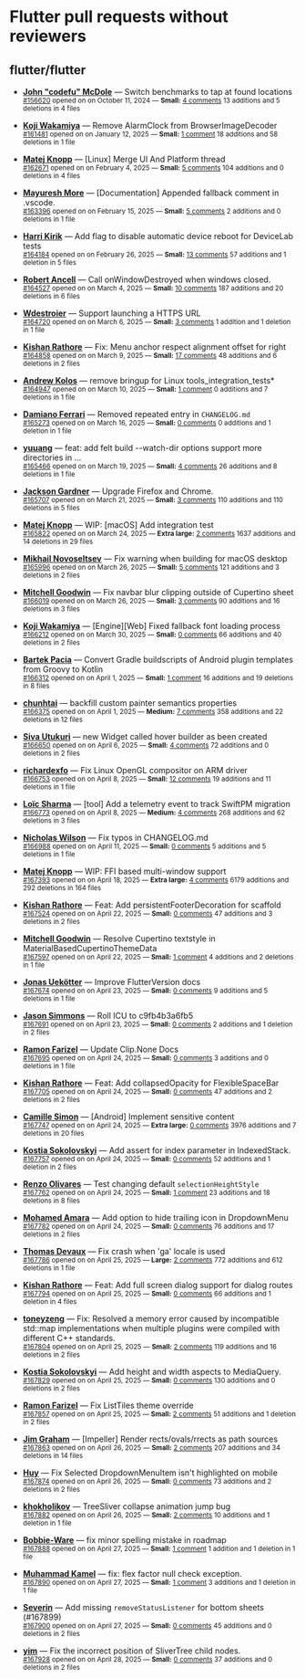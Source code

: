 # Flutter pull requests without reviewers

## flutter/flutter

* **[John "codefu" McDole](https://github.com/jtmcdole)** &mdash; Switch benchmarks to tap at found locations<br />
  <sub>[#156620](https://github.com/flutter/flutter/pull/156620) opened on on October 11, 2024 &mdash; **Small:** [4 comments](https://github.com/flutter/flutter/pull/156620) 13 additions and 5 deletions in 4 files</sub><br />

* **[Koji Wakamiya](https://github.com/koji-1009)** &mdash; Remove AlarmClock from BrowserImageDecoder<br />
  <sub>[#161481](https://github.com/flutter/flutter/pull/161481) opened on on January 12, 2025 &mdash; **Small:** [1 comment](https://github.com/flutter/flutter/pull/161481) 18 additions and 58 deletions in 1 file</sub><br />

* **[Matej Knopp](https://github.com/knopp)** &mdash; [Linux] Merge UI And Platform thread<br />
  <sub>[#162671](https://github.com/flutter/flutter/pull/162671) opened on on February 4, 2025 &mdash; **Small:** [5 comments](https://github.com/flutter/flutter/pull/162671) 104 additions and 0 deletions in 4 files</sub><br />

* **[Mayuresh More](https://github.com/MayureshMore)** &mdash; [Documentation] Appended fallback comment in .vscode.<br />
  <sub>[#163396](https://github.com/flutter/flutter/pull/163396) opened on on February 15, 2025 &mdash; **Small:** [5 comments](https://github.com/flutter/flutter/pull/163396) 2 additions and 0 deletions in 1 file</sub><br />

* **[Harri Kirik](https://github.com/harri35)** &mdash; Add flag to disable automatic device reboot for DeviceLab tests<br />
  <sub>[#164184](https://github.com/flutter/flutter/pull/164184) opened on on February 26, 2025 &mdash; **Small:** [13 comments](https://github.com/flutter/flutter/pull/164184) 57 additions and 1 deletion in 5 files</sub><br />

* **[Robert Ancell](https://github.com/robert-ancell)** &mdash; Call onWindowDestroyed when windows closed.<br />
  <sub>[#164527](https://github.com/flutter/flutter/pull/164527) opened on on March 4, 2025 &mdash; **Small:** [10 comments](https://github.com/flutter/flutter/pull/164527) 187 additions and 20 deletions in 6 files</sub><br />

* **[Wdestroier](https://github.com/Wdestroier)** &mdash; Support launching a HTTPS URL<br />
  <sub>[#164720](https://github.com/flutter/flutter/pull/164720) opened on on March 6, 2025 &mdash; **Small:** [3 comments](https://github.com/flutter/flutter/pull/164720) 1 addition and 1 deletion in 1 file</sub><br />

* **[Kishan Rathore](https://github.com/rkishan516)** &mdash; Fix: Menu anchor respect alignment offset for right<br />
  <sub>[#164858](https://github.com/flutter/flutter/pull/164858) opened on on March 9, 2025 &mdash; **Small:** [17 comments](https://github.com/flutter/flutter/pull/164858) 48 additions and 6 deletions in 2 files</sub><br />

* **[Andrew Kolos](https://github.com/andrewkolos)** &mdash; remove bringup for Linux tools_integration_tests*<br />
  <sub>[#164947](https://github.com/flutter/flutter/pull/164947) opened on on March 10, 2025 &mdash; **Small:** [1 comment](https://github.com/flutter/flutter/pull/164947) 0 additions and 7 deletions in 1 file</sub><br />

* **[Damiano Ferrari](https://github.com/ferraridamiano)** &mdash; Removed repeated entry in `CHANGELOG.md`<br />
  <sub>[#165273](https://github.com/flutter/flutter/pull/165273) opened on on March 16, 2025 &mdash; **Small:** [0 comments](https://github.com/flutter/flutter/pull/165273) 0 additions and 1 deletion in 1 file</sub><br />

* **[yuuang](https://github.com/zhangyuang)** &mdash; feat: add felt build --watch-dir options support more directories in …<br />
  <sub>[#165466](https://github.com/flutter/flutter/pull/165466) opened on on March 19, 2025 &mdash; **Small:** [4 comments](https://github.com/flutter/flutter/pull/165466) 26 additions and 8 deletions in 1 file</sub><br />

* **[Jackson Gardner](https://github.com/eyebrowsoffire)** &mdash; Upgrade Firefox and Chrome.<br />
  <sub>[#165707](https://github.com/flutter/flutter/pull/165707) opened on on March 21, 2025 &mdash; **Small:** [3 comments](https://github.com/flutter/flutter/pull/165707) 110 additions and 110 deletions in 5 files</sub><br />

* **[Matej Knopp](https://github.com/knopp)** &mdash; WIP: [macOS] Add integration test<br />
  <sub>[#165822](https://github.com/flutter/flutter/pull/165822) opened on on March 24, 2025 &mdash; **Extra large:** [2 comments](https://github.com/flutter/flutter/pull/165822) 1637 additions and 14 deletions in 29 files</sub><br />

* **[Mikhail Novoseltsev](https://github.com/Sameri11)** &mdash; Fix warning when building for macOS desktop<br />
  <sub>[#165996](https://github.com/flutter/flutter/pull/165996) opened on on March 26, 2025 &mdash; **Small:** [5 comments](https://github.com/flutter/flutter/pull/165996) 121 additions and 3 deletions in 2 files</sub><br />

* **[Mitchell Goodwin](https://github.com/MitchellGoodwin)** &mdash; Fix navbar blur clipping outside of Cupertino sheet<br />
  <sub>[#166019](https://github.com/flutter/flutter/pull/166019) opened on on March 26, 2025 &mdash; **Small:** [3 comments](https://github.com/flutter/flutter/pull/166019) 90 additions and 16 deletions in 3 files</sub><br />

* **[Koji Wakamiya](https://github.com/koji-1009)** &mdash; [Engine][Web] Fixed fallback font loading process<br />
  <sub>[#166212](https://github.com/flutter/flutter/pull/166212) opened on on March 30, 2025 &mdash; **Small:** [0 comments](https://github.com/flutter/flutter/pull/166212) 66 additions and 40 deletions in 2 files</sub><br />

* **[Bartek Pacia](https://github.com/bartekpacia)** &mdash; Convert Gradle buildscripts of Android plugin templates from Groovy to Kotlin<br />
  <sub>[#166312](https://github.com/flutter/flutter/pull/166312) opened on on April 1, 2025 &mdash; **Small:** [1 comment](https://github.com/flutter/flutter/pull/166312) 16 additions and 19 deletions in 8 files</sub><br />

* **[chunhtai](https://github.com/chunhtai)** &mdash; backfill custom painter semantics properties<br />
  <sub>[#166375](https://github.com/flutter/flutter/pull/166375) opened on on April 1, 2025 &mdash; **Medium:** [7 comments](https://github.com/flutter/flutter/pull/166375) 358 additions and 22 deletions in 12 files</sub><br />

* **[Siva Utukuri](https://github.com/UtukuriSiva)** &mdash; new Widget called hover builder as been created<br />
  <sub>[#166650](https://github.com/flutter/flutter/pull/166650) opened on on April 6, 2025 &mdash; **Small:** [4 comments](https://github.com/flutter/flutter/pull/166650) 72 additions and 0 deletions in 2 files</sub><br />

* **[richardexfo](https://github.com/richardexfo)** &mdash; Fix Linux OpenGL compositor on ARM driver<br />
  <sub>[#166753](https://github.com/flutter/flutter/pull/166753) opened on on April 8, 2025 &mdash; **Small:** [12 comments](https://github.com/flutter/flutter/pull/166753) 19 additions and 11 deletions in 1 file</sub><br />

* **[Loïc Sharma](https://github.com/loic-sharma)** &mdash; [tool] Add a telemetry event to track SwiftPM migration<br />
  <sub>[#166773](https://github.com/flutter/flutter/pull/166773) opened on on April 8, 2025 &mdash; **Medium:** [4 comments](https://github.com/flutter/flutter/pull/166773) 268 additions and 62 deletions in 3 files</sub><br />

* **[Nicholas Wilson](https://github.com/NicholasWilsonDEV)** &mdash; Fix typos in CHANGELOG.md<br />
  <sub>[#166988](https://github.com/flutter/flutter/pull/166988) opened on on April 11, 2025 &mdash; **Small:** [0 comments](https://github.com/flutter/flutter/pull/166988) 5 additions and 5 deletions in 1 file</sub><br />

* **[Matej Knopp](https://github.com/knopp)** &mdash; WIP: FFI based multi-window support<br />
  <sub>[#167393](https://github.com/flutter/flutter/pull/167393) opened on on April 18, 2025 &mdash; **Extra large:** [4 comments](https://github.com/flutter/flutter/pull/167393) 6179 additions and 292 deletions in 164 files</sub><br />

* **[Kishan Rathore](https://github.com/rkishan516)** &mdash; Feat: Add persistentFooterDecoration for scaffold<br />
  <sub>[#167524](https://github.com/flutter/flutter/pull/167524) opened on on April 22, 2025 &mdash; **Small:** [0 comments](https://github.com/flutter/flutter/pull/167524) 47 additions and 3 deletions in 2 files</sub><br />

* **[Mitchell Goodwin](https://github.com/MitchellGoodwin)** &mdash; Resolve Cupertino textstyle in MaterialBasedCupertinoThemeData<br />
  <sub>[#167597](https://github.com/flutter/flutter/pull/167597) opened on on April 22, 2025 &mdash; **Small:** [1 comment](https://github.com/flutter/flutter/pull/167597) 4 additions and 2 deletions in 1 file</sub><br />

* **[Jonas Uekötter](https://github.com/ueman)** &mdash; Improve FlutterVersion docs<br />
  <sub>[#167674](https://github.com/flutter/flutter/pull/167674) opened on on April 23, 2025 &mdash; **Small:** [0 comments](https://github.com/flutter/flutter/pull/167674) 9 additions and 5 deletions in 1 file</sub><br />

* **[Jason Simmons](https://github.com/jason-simmons)** &mdash; Roll ICU to c9fb4b3a6fb5<br />
  <sub>[#167691](https://github.com/flutter/flutter/pull/167691) opened on on April 23, 2025 &mdash; **Small:** [0 comments](https://github.com/flutter/flutter/pull/167691) 2 additions and 1 deletion in 2 files</sub><br />

* **[Ramon Farizel](https://github.com/RamonFarizel)** &mdash; Update Clip.None Docs<br />
  <sub>[#167695](https://github.com/flutter/flutter/pull/167695) opened on on April 24, 2025 &mdash; **Small:** [0 comments](https://github.com/flutter/flutter/pull/167695) 3 additions and 0 deletions in 1 file</sub><br />

* **[Kishan Rathore](https://github.com/rkishan516)** &mdash; Feat: Add collapsedOpacity for FlexibleSpaceBar<br />
  <sub>[#167705](https://github.com/flutter/flutter/pull/167705) opened on on April 24, 2025 &mdash; **Small:** [0 comments](https://github.com/flutter/flutter/pull/167705) 47 additions and 2 deletions in 2 files</sub><br />

* **[Camille Simon](https://github.com/camsim99)** &mdash; [Android] Implement sensitive content<br />
  <sub>[#167747](https://github.com/flutter/flutter/pull/167747) opened on on April 24, 2025 &mdash; **Extra large:** [0 comments](https://github.com/flutter/flutter/pull/167747) 3976 additions and 7 deletions in 20 files</sub><br />

* **[Kostia Sokolovskyi](https://github.com/ksokolovskyi)** &mdash; Add assert for index parameter in IndexedStack.<br />
  <sub>[#167757](https://github.com/flutter/flutter/pull/167757) opened on on April 24, 2025 &mdash; **Small:** [0 comments](https://github.com/flutter/flutter/pull/167757) 52 additions and 1 deletion in 2 files</sub><br />

* **[Renzo Olivares](https://github.com/Renzo-Olivares)** &mdash; Test changing default `selectionHeightStyle`<br />
  <sub>[#167762](https://github.com/flutter/flutter/pull/167762) opened on on April 24, 2025 &mdash; **Small:** [1 comment](https://github.com/flutter/flutter/pull/167762) 23 additions and 18 deletions in 8 files</sub><br />

* **[Mohamed Amara](https://github.com/mohamedamara)** &mdash; Add option to hide trailing icon in DropdownMenu<br />
  <sub>[#167782](https://github.com/flutter/flutter/pull/167782) opened on on April 24, 2025 &mdash; **Small:** [0 comments](https://github.com/flutter/flutter/pull/167782) 76 additions and 17 deletions in 2 files</sub><br />

* **[Thomas Devaux](https://github.com/tdevaux)** &mdash; Fix crash when 'ga' locale is used<br />
  <sub>[#167786](https://github.com/flutter/flutter/pull/167786) opened on on April 25, 2025 &mdash; **Large:** [2 comments](https://github.com/flutter/flutter/pull/167786) 772 additions and 612 deletions in 1 file</sub><br />

* **[Kishan Rathore](https://github.com/rkishan516)** &mdash; Feat: Add full screen dialog support for dialog routes<br />
  <sub>[#167794](https://github.com/flutter/flutter/pull/167794) opened on on April 25, 2025 &mdash; **Small:** [0 comments](https://github.com/flutter/flutter/pull/167794) 66 additions and 1 deletion in 4 files</sub><br />

* **[toneyzeng](https://github.com/toneyzeng)** &mdash; Fix: Resolved a memory error caused by incompatible std::map implementations when multiple plugins were compiled with different C++ standards.<br />
  <sub>[#167804](https://github.com/flutter/flutter/pull/167804) opened on on April 25, 2025 &mdash; **Small:** [2 comments](https://github.com/flutter/flutter/pull/167804) 119 additions and 16 deletions in 2 files</sub><br />

* **[Kostia Sokolovskyi](https://github.com/ksokolovskyi)** &mdash; Add height and width aspects to MediaQuery.<br />
  <sub>[#167829](https://github.com/flutter/flutter/pull/167829) opened on on April 25, 2025 &mdash; **Small:** [0 comments](https://github.com/flutter/flutter/pull/167829) 130 additions and 0 deletions in 2 files</sub><br />

* **[Ramon Farizel](https://github.com/RamonFarizel)** &mdash; Fix ListTiles theme override<br />
  <sub>[#167857](https://github.com/flutter/flutter/pull/167857) opened on on April 25, 2025 &mdash; **Small:** [2 comments](https://github.com/flutter/flutter/pull/167857) 51 additions and 1 deletion in 2 files</sub><br />

* **[Jim Graham](https://github.com/flar)** &mdash; [Impeller] Render rects/ovals/rrects as path sources<br />
  <sub>[#167863](https://github.com/flutter/flutter/pull/167863) opened on on April 26, 2025 &mdash; **Small:** [2 comments](https://github.com/flutter/flutter/pull/167863) 207 additions and 34 deletions in 14 files</sub><br />

* **[Huy](https://github.com/huycozy)** &mdash; Fix Selected DropdownMenuItem isn't highlighted on mobile<br />
  <sub>[#167874](https://github.com/flutter/flutter/pull/167874) opened on on April 26, 2025 &mdash; **Small:** [0 comments](https://github.com/flutter/flutter/pull/167874) 73 additions and 2 deletions in 2 files</sub><br />

* **[khokholikov](https://github.com/khokholikov)** &mdash; TreeSliver collapse animation jump bug<br />
  <sub>[#167882](https://github.com/flutter/flutter/pull/167882) opened on on April 26, 2025 &mdash; **Small:** [2 comments](https://github.com/flutter/flutter/pull/167882) 10 additions and 1 deletion in 1 file</sub><br />

* **[Bobbie-Ware](https://github.com/Bobbie-Ware)** &mdash; fix minor spelling mistake in roadmap<br />
  <sub>[#167888](https://github.com/flutter/flutter/pull/167888) opened on on April 27, 2025 &mdash; **Small:** [1 comment](https://github.com/flutter/flutter/pull/167888) 1 addition and 1 deletion in 1 file</sub><br />

* **[Muhammad Kamel](https://github.com/muhammadkamel)** &mdash; fix: flex factor null check exception.<br />
  <sub>[#167890](https://github.com/flutter/flutter/pull/167890) opened on on April 27, 2025 &mdash; **Small:** [1 comment](https://github.com/flutter/flutter/pull/167890) 3 additions and 1 deletion in 1 file</sub><br />

* **[Severin](https://github.com/Bungeefan)** &mdash; Add missing `removeStatusListener` for bottom sheets (#167899)<br />
  <sub>[#167900](https://github.com/flutter/flutter/pull/167900) opened on on April 27, 2025 &mdash; **Small:** [0 comments](https://github.com/flutter/flutter/pull/167900) 45 additions and 0 deletions in 2 files</sub><br />

* **[yim](https://github.com/yiiim)** &mdash; Fix the incorrect position of SliverTree child nodes.<br />
  <sub>[#167928](https://github.com/flutter/flutter/pull/167928) opened on on April 28, 2025 &mdash; **Small:** [0 comments](https://github.com/flutter/flutter/pull/167928) 37 additions and 0 deletions in 2 files</sub><br />

